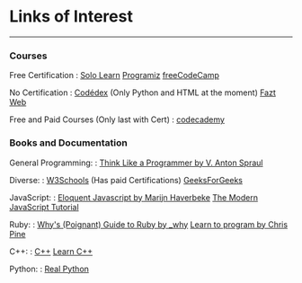 # Links of Interest
---

### Courses

Free Certification
:   [Solo Learn](www.sololearn.com)
[Programiz](www.programiz.com)
[freeCodeCamp](www.freecodecamp.org)

No Certification
:   [Codédex](www.codedex.io) (Only Python and HTML at the moment)
[Fazt Web](www.faztweb.com)

Free and Paid Courses (Only last with Cert)
:   [codecademy](www.codecademy.com)


### Books and Documentation
General Programming:
:   [Think Like a Programmer by V. Anton Spraul](http://www.r-5.org/files/books/computers/overviews/patterns/V_Anton_Spraul-Think_Like_a_Programmer-EN.pdf)

Diverse:
:   [W3Schools](www.w3schools.com) (Has paid Certifications)
[GeeksForGeeks](www.geeksforgeeks.org)

JavaScript:
:   [Eloquent Javascript by Marijn Haverbeke](eloquentjavascript.net)
[The Modern JavaScript Tutorial](javascript.info)

Ruby:
:   [Why's (Poignant) Guide to Ruby by _why](https://poignant.guide)
[Learn to program by Chris Pine](https://pine.fm/LearnToProgram/)

C++:
:   [C++](cplusplus.com)
[Learn C++](learncpp.com)

Python:
:   [Real Python](realpython.com)
